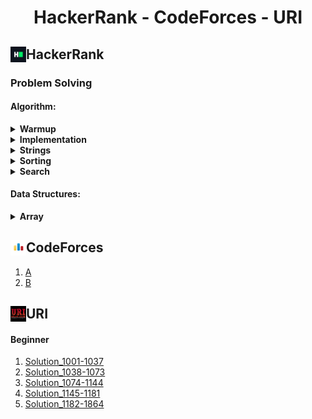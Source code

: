 <h1 align="center">HackerRank - CodeForces - URI</h1>

<h2>HackerRank <img align= "left" src="./img/HackerRank_Icon-1000px.png" height = "25px" width = "25px"></h2>

### Problem Solving
<!-- * Warmup -->
#### Algorithm:
<details>
    <summary>
        <b>Warmup</b>
    </summary>
    <br>
    <div>
        <ol>
            <li>
                <a href = "https://github.com/fahimfaisaal/Hackerrank_and_CodeForces/tree/master/HackerRank/ProbolemSolving/Easy/01_Warmup/00_Solve_me_fast.c">Solve me first</a>
            </li>
            <li>
                <a href = "https://github.com/fahimfaisaal/Hackerrank_and_CodeForces/tree/master/HackerRank/ProbolemSolving/Easy/01_Warmup/01_Simple_Array_Sum.c">Simple Array Some</a>
            </li>
            <li>
                <a href = "https://github.com/fahimfaisaal/Hackerrank_and_CodeForces/tree/master/HackerRank/ProbolemSolving/Easy/01_Warmup/02_A_Very_Big_sum.c">A Very Big Sum</a>
            </li>
            <li>
                <a href = "https://github.com/fahimfaisaal/Hackerrank_and_CodeForces/tree/master/HackerRank/ProbolemSolving/Easy/01_Warmup/03_Compare_the_Triplets.c">Compare the triplets</a>
            </li>
            <li>
                <a href = "https://github.com/fahimfaisaal/Hackerrank_and_CodeForces/tree/master/HackerRank/ProbolemSolving/Easy/01_Warmup/04_Diagonal_Difference.c">Diagonal Deference</a>
            </li>
            <li>
                <a href = "https://github.com/fahimfaisaal/Hackerrank_and_CodeForces/tree/master/HackerRank/ProbolemSolving/Easy/01_Warmup/05_Plus_Minus.c">Plus Minus</a>
            </li>
            <li>
                <a href = "https://github.com/fahimfaisaal/Hackerrank_and_CodeForces/tree/master/HackerRank/ProbolemSolving/Easy/01_Warmup/06_Staircase.c">Staircase</a>
            </li>
            <li>
                <a href = "https://github.com/fahimfaisaal/Hackerrank_and_CodeForces/tree/master/HackerRank/ProbolemSolving/Easy/01_Warmup/07_Mini_Max_Sum.c">Mini max sum</a>
            </li>
            <li>
                <a href = "https://github.com/fahimfaisaal/Hackerrank_and_CodeForces/tree/master/HackerRank/ProbolemSolving/Easy/01_Warmup/08_Birthday_Cake_Candels.c">Birthday cake candels</a>
            </li>
            <li>
                <a href = "https://github.com/fahimfaisaal/Hackerrank_and_CodeForces/tree/master/HackerRank/ProbolemSolving/Easy/01_Warmup/09_Time_Conversion.js">Time conversion (javaScript)</a>
            </li>
        </ol>
    </div>
</details>
<!-- * Implementation -->
<details>
    <summary>
        <b>Implementation</b>
    </summary>
        <h2 align="center"><i>Easy</i></h2>
        <ol>
            <li>
                <a href="https://github.com/fahimfaisaal/Hackerrank_and_CodeForces/blob/master/HackerRank/ProbolemSolving/Easy/02_implementation/01_Number_Lines_Jump.c">Number lines jump<a>
            </li>
            <li>
                <a href="https://github.com/fahimfaisaal/Hackerrank_and_CodeForces/blob/master/HackerRank/ProbolemSolving/Easy/02_implementation/02_Equalize_the_Array.c">Equalize the array<a>
            </li>
            <li>
                <a href="https://github.com/fahimfaisaal/Hackerrank_and_CodeForces/blob/master/HackerRank/ProbolemSolving/Easy/02_implementation/03_Grading_Students.c">Grading students<a>
            </li>
            <li>
                <a href="https://github.com/fahimfaisaal/Hackerrank_and_CodeForces/blob/master/HackerRank/ProbolemSolving/Easy/02_implementation/04_Breaking_the_Records.c">Breaking the records<a>
            </li>
                <li>
                <a href="https://github.com/fahimfaisaal/Hackerrank_and_CodeForces/blob/master/HackerRank/ProbolemSolving/Easy/02_implementation/05_Divisible_Sum_Pairs.c">Divisible sum pairs<a>
            </li>
            <li>
                <a href="https://github.com/fahimfaisaal/Hackerrank_and_CodeForces/blob/master/HackerRank/ProbolemSolving/Easy/02_implementation/06_Migratory_Birds.js">Migratory birds (javaScript)<a>
            </li>
            <li>
                <a href="https://github.com/fahimfaisaal/Hackerrank_and_CodeForces/blob/master/HackerRank/ProbolemSolving/Easy/02_implementation/07_Bill_Division.c">Bill division<a>
            </li>
            <li>
                <a href="https://github.com/fahimfaisaal/Hackerrank_and_CodeForces/blob/master/HackerRank/ProbolemSolving/Easy/02_implementation/08_Sales_By_Match.js">Sales by match (javaScript)<a>
            </li>
            <li>
                <a href="https://github.com/fahimfaisaal/Hackerrank_and_CodeForces/blob/master/HackerRank/ProbolemSolving/Easy/02_implementation/09_Drawing_Books.c">Drawing books<a>
            </li>
            <li>
                <a href="https://github.com/fahimfaisaal/Hackerrank_and_CodeForces/blob/master/HackerRank/ProbolemSolving/Easy/02_implementation/10_Subarray_Division.c">Subarray divison<a>
            </li>
            <li>
                <a href="https://github.com/fahimfaisaal/Hackerrank_and_CodeForces/blob/master/HackerRank/ProbolemSolving/Easy/02_implementation/11_Designer_PDF_Viewer.c">Designer PDF viewer<a>
            </li>
            <li>
                <a href="https://github.com/fahimfaisaal/Hackerrank_and_CodeForces/blob/master/HackerRank/ProbolemSolving/Easy/02_implementation/11_Designer_PDF_Viewer.js">Designer PDF viewer (javaScript)<a>
            </li>
            <li>
                <a href="https://github.com/fahimfaisaal/Hackerrank_and_CodeForces/blob/master/HackerRank/ProbolemSolving/Easy/02_implementation/12_Utopain_tree.c">Utopain tree<a>
            </li>
            <li>
                <a href="https://github.com/fahimfaisaal/Hackerrank_and_CodeForces/blob/master/HackerRank/ProbolemSolving/Easy/02_implementation/13_Electronics_Shop.c">Electronic shop<a>
            </li>
            <li>
                <a href="https://github.com/fahimfaisaal/Hackerrank_and_CodeForces/blob/master/HackerRank/ProbolemSolving/Easy/02_implementation/14_Find_Digit.c">Find Digit<a>
            </li>
            <li>
                <a href="https://github.com/fahimfaisaal/Hackerrank_and_CodeForces/blob/master/HackerRank/ProbolemSolving/Easy/02_implementation/15_Library_Fine.c">Library Fine<a>
            </li>
            <li>
                <a href="https://github.com/fahimfaisaal/Hackerrank_and_CodeForces/blob/master/HackerRank/ProbolemSolving/Easy/02_implementation/16_Day_Of_The_Programmer.c">Day of the programmer<a>
            </li>
            <li>
                <a href="https://github.com/fahimfaisaal/Hackerrank_and_CodeForces/blob/master/HackerRank/ProbolemSolving/Easy/02_implementation/17_Jumping_on_the_Clouds.c">Jumping on the clouds<a>
            </li>
            <li>
                <a href="https://github.com/fahimfaisaal/Hackerrank_and_CodeForces/blob/master/HackerRank/ProbolemSolving/Easy/02_implementation/18_The_Hurdle_Race.c">The hurdle race<a>
            </li>
            <li>
                <a href="https://github.com/fahimfaisaal/Hackerrank_and_CodeForces/blob/master/HackerRank/ProbolemSolving/Easy/02_implementation/19_Beautiful_Days_at_the_Movies.c">Beautiful days at the movies<a>
            </li>
            <li>
                <a href="https://github.com/fahimfaisaal/Hackerrank_and_CodeForces/blob/master/HackerRank/ProbolemSolving/Easy/02_implementation/20_Cats_and_a_Mouse.c">Cats and a mouse<a>
            <li>
                <a href="https://github.com/fahimfaisaal/Hackerrank_and_CodeForces/blob/master/HackerRank/ProbolemSolving/Easy/02_implementation/21_Halloween_Sale.c">Halloween sale<a>
            </li>
            <li>
                <a href="https://github.com/fahimfaisaal/Hackerrank_and_CodeForces/blob/master/HackerRank/ProbolemSolving/Easy/02_implementation/22_Minimum_Distances.c">Minimum distances<a>
            </li>
            <li>
                <a href="https://github.com/fahimfaisaal/Hackerrank_and_CodeForces/blob/master/HackerRank/ProbolemSolving/Easy/02_implementation/23_Modified_Kaprekar_Numbers.c">Modified kaprekar numbers<a>
            </li>
            <li>
                <a href="https://github.com/fahimfaisaal/Hackerrank_and_CodeForces/blob/master/HackerRank/ProbolemSolving/Easy/02_implementation/24_Sherlock_and_Squares.c">Sherlock and squares<a>
            </li>
            <li>
                <a href="https://github.com/fahimfaisaal/Hackerrank_and_CodeForces/blob/master/HackerRank/ProbolemSolving/Easy/02_implementation/25_Angry_Professor.c">Angry Professor<a>
            </li>
            <li>
                <a href="https://github.com/fahimfaisaal/Hackerrank_and_CodeForces/blob/master/HackerRank/ProbolemSolving/Easy/02_implementation/26_Beautiful_Triplets.c">Beautiful triplets<a>
            </li>
            <li>
                <a href="https://github.com/fahimfaisaal/Hackerrank_and_CodeForces/blob/master/HackerRank/ProbolemSolving/Easy/02_implementation/27_Counting_Vallyes.c">Counting vallyes<a>
            </li>
            <li>
                <a href="https://github.com/fahimfaisaal/Hackerrank_and_CodeForces/blob/master/HackerRank/ProbolemSolving/Easy/02_implementation/28_Cut_The_Sticks.c">Cut the sticks<a>
            </li>
            <li>
                <a href="https://github.com/fahimfaisaal/Hackerrank_and_CodeForces/blob/master/HackerRank/ProbolemSolving/Easy/02_implementation/29_Repeated_String.c">Repeated string<a>
            </li>
            <li>
                <a href="https://github.com/fahimfaisaal/Hackerrank_and_CodeForces/blob/master/HackerRank/ProbolemSolving/Easy/02_implementation/30_Apple_and_Orange.c">Apple and orange<a>
            </li>
            <li>
                <a href="https://github.com/fahimfaisaal/Hackerrank_and_CodeForces/blob/master/HackerRank/ProbolemSolving/Easy/02_implementation/31_Viral_Advertising.c">Viral advertising<a>
            </li>
            <li>
                <a href="https://github.com/fahimfaisaal/Hackerrank_and_CodeForces/blob/master/HackerRank/ProbolemSolving/Easy/02_implementation/32_Circular_Array_Rotation.c">Circular array rotation<a>
            </li>
            <li>
                <a href="https://github.com/fahimfaisaal/Hackerrank_and_CodeForces/blob/master/HackerRank/ProbolemSolving/Easy/02_implementation/33_Save_the_Prisoner.c">Save the prisoner<a>
            </li>
            <li>
                <a href="https://github.com/fahimfaisaal/Hackerrank_and_CodeForces/blob/master/HackerRank/ProbolemSolving/Easy/02_implementation/34_Fair_Rations.c">Fair rations<a>
            </li>
            <li>
                <a href="https://github.com/fahimfaisaal/Hackerrank_and_CodeForces/blob/master/HackerRank/ProbolemSolving/Easy/02_implementation/35_Sequence_Equation.c">Sequence equation<a>
            </li>
            <li>
                <a href="https://github.com/fahimfaisaal/Hackerrank_and_CodeForces/blob/master/HackerRank/ProbolemSolving/Easy/02_implementation/36_Happy_LadyBugs.js">Happy ladybugs (javaScript)<a>
            </li>
            <li>
                <a href="https://github.com/fahimfaisaal/Hackerrank_and_CodeForces/blob/master/HackerRank/ProbolemSolving/Easy/02_implementation/37_Service_Lane.c">Service lane<a>
            </li>
            <li>
                <a href="https://github.com/fahimfaisaal/Hackerrank_and_CodeForces/blob/master/HackerRank/ProbolemSolving/Easy/02_implementation/38_ACM_ICPC_Team.js">ACM ICPC Team (javaScript)<a>
            </li>
            <li>
                <a href="https://github.com/fahimfaisaal/Hackerrank_and_CodeForces/blob/master/HackerRank/ProbolemSolving/Easy/02_implementation/39_Lisa's_Workbook.c">Lisa's workbook<a>
            </li>
            <li>
                <a href="https://github.com/fahimfaisaal/Hackerrank_and_CodeForces/blob/master/HackerRank/ProbolemSolving/Easy/02_implementation/40_Between_Two_Sets.js">Between two sets<a>
            </li>
            <li>
                <a href="https://github.com/fahimfaisaal/Hackerrank_and_CodeForces/blob/master/HackerRank/ProbolemSolving/Easy/02_implementation/41_Picking_Numbers.c">Picking numbers<a>
            </li>
            <li>
                <a href="https://github.com/fahimfaisaal/Hackerrank_and_CodeForces/blob/master/HackerRank/ProbolemSolving/Easy/02_implementation/42_Chocolate_Feast.c">Chocolate feast<a>
            </li>
            <li>
                <a href="https://github.com/fahimfaisaal/Hackerrank_and_CodeForces/blob/master/HackerRank/ProbolemSolving/Easy/02_implementation/43_Taum_and_B'day.js">Taum and B'day<a>
            </li>
            <li>
                <a href="https://github.com/fahimfaisaal/Hackerrank_and_CodeForces/blob/master/HackerRank/ProbolemSolving/Easy/02_implementation/44_Cavity_Map.c">Cavity map<a>
            </li>
            <li>
                <a href="https://github.com/fahimfaisaal/Hackerrank_and_CodeForces/blob/master/HackerRank/ProbolemSolving/Easy/02_implementation/45_Jumping_on_the_clouds:Revisited.c">Jumping on the clouds:Revisited<a>
            </li>
            <li>
                <a href="https://github.com/fahimfaisaal/Hackerrank_and_CodeForces/blob/master/HackerRank/ProbolemSolving/Easy/02_implementation/46_Manasa_and_Stones.js">Manasa and stones (javaScript)<a>
            </li>
            <li>
                <a href="https://github.com/fahimfaisaal/Hackerrank_and_CodeForces/blob/master/HackerRank/ProbolemSolving/Easy/02_implementation/47_Append_and_Delete.c">Append and delete<a>
            </li>
        </ol>
        <h2 align="center"><i>Medium</i></h2>
            <ol>
                <li>
                    <a href="https://github.com/fahimfaisaal/Hackerrank_CodeForces_URI/blob/master/HackerRank/ProbolemSolving/Medium/02_Extra_Long_Factorials.js">Extra long factorial (javaScript)</a>
                </li>
                <li>
                    <a href="https://github.com/fahimfaisaal/Hackerrank_CodeForces_URI/blob/master/HackerRank/ProbolemSolving/Medium/03_The_Grid_Search.js">The grid search  (javaScript)</a>
                </li>
                <li>
                    <a href="https://github.com/fahimfaisaal/Hackerrank_CodeForces_URI/blob/master/HackerRank/ProbolemSolving/Medium/04_The_Time_in_Words.js">The time in words (javaScript)</a>
                </li>
                <li>
                    <a href="https://github.com/fahimfaisaal/Hackerrank_CodeForces_URI/blob/master/HackerRank/ProbolemSolving/Medium/05_Sherlock_and_the_Valid_String.js">Sherlock and the valid string (javaScript)</a>
                </li>
                <li>
                    <a href="https://github.com/fahimfaisaal/Hackerrank_CodeForces_URI/blob/master/HackerRank/ProbolemSolving/Medium/06_Encryption.js">Encryption (javaScript)</a>
                </li>
                <li>
                    <a href="https://github.com/fahimfaisaal/Hackerrank_CodeForces_URI/blob/master/HackerRank/ProbolemSolving/Medium/07_The_Full_Counting_Sort.js">The full counting sort (javaScript)</a>
                </li>
            </ol>            
        <h2 align="center"><s><i>Hard</i></s></h2>
</details>
<!-- * Strings -->
<details>
    <summary>
            <b>Strings</b>
    </summary>
    <h2 align="center"><i>Easy</i></h2>
    <ol>
        <li>
            <a href="https://github.com/fahimfaisaal/Hackerrank_CodeForces_URI/blob/master/HackerRank/ProbolemSolving/Easy/03_Strings/01_Caesar_Cipher.c">Caesar cipher</a>
        </li>
        <li>
            <a href="https://github.com/fahimfaisaal/Hackerrank_CodeForces_URI/blob/master/HackerRank/ProbolemSolving/Easy/03_Strings/02_Pangrams.c">Pangrams</a>
        </li>
        <li>
            <a href="https://github.com/fahimfaisaal/Hackerrank_CodeForces_URI/blob/master/HackerRank/ProbolemSolving/Easy/03_Strings/03_Hacker_rank_in_a_string.c">Hackerrank in a string</a>
        </li>
        <li>
            <a href="https://github.com/fahimfaisaal/Hackerrank_CodeForces_URI/blob/master/HackerRank/ProbolemSolving/Easy/03_Strings/04_camelCase.c">camelCase</a>
        </li>
        <li>
            <a href="https://github.com/fahimfaisaal/Hackerrank_CodeForces_URI/blob/master/HackerRank/ProbolemSolving/Easy/03_Strings/05_Strong_Password.c">Strong password</a>
        </li>
        <li>
            <a href="https://github.com/fahimfaisaal/Hackerrank_CodeForces_URI/blob/master/HackerRank/ProbolemSolving/Easy/03_Strings/06_Funny_String.c">Funny string</a>
        </li>
        <li>
            <a href="https://github.com/fahimfaisaal/Hackerrank_CodeForces_URI/blob/master/HackerRank/ProbolemSolving/Easy/03_Strings/07_Gemstones.c">Gemstones</a>
        </li>
        <li>
            <a href="https://github.com/fahimfaisaal/Hackerrank_CodeForces_URI/blob/master/HackerRank/ProbolemSolving/Easy/03_Strings/08_Alternating_Characters.c">Alternating characters</a>
        </li>
        <li>
            <a href="https://github.com/fahimfaisaal/Hackerrank_CodeForces_URI/blob/master/HackerRank/ProbolemSolving/Easy/03_Strings/09_Two_Strings.js">Two string (javaScript)</a>
        </li>
        <li>
            <a href="https://github.com/fahimfaisaal/Hackerrank_CodeForces_URI/blob/master/HackerRank/ProbolemSolving/Easy/03_Strings/10_Anagram.c">Anagram</a>
        </li>
        <li>
            <a href="https://github.com/fahimfaisaal/Hackerrank_CodeForces_URI/blob/master/HackerRank/ProbolemSolving/Easy/03_Strings/11_Making_Anagrams.c">Making anagrams</a>
        </li>
        <li>
            <a href="https://github.com/fahimfaisaal/Hackerrank_CodeForces_URI/blob/master/HackerRank/ProbolemSolving/Easy/03_Strings/12_Mars_Exploration.c">Mars exploration</a>
        </li>
        <li>
            <a href="https://github.com/fahimfaisaal/Hackerrank_CodeForces_URI/blob/master/HackerRank/ProbolemSolving/Easy/03_Strings/13_String_Constructor.js">String constructor (javaScript)</a>
        </li>
        <li>
            <a href="https://github.com/fahimfaisaal/Hackerrank_CodeForces_URI/blob/master/HackerRank/ProbolemSolving/Easy/03_Strings/14_Super_Reduce_String.js">Super reduce string (javaScript)</a>
        </li>
        <li>
            <a href="https://github.com/fahimfaisaal/Hackerrank_CodeForces_URI/blob/master/HackerRank/ProbolemSolving/Easy/03_Strings/15_Weighted_Uniform_String.js">Weighted uniform strings (javaScript)</a>
        </li>
        <li>
            <a href="https://github.com/fahimfaisaal/Hackerrank_CodeForces_URI/blob/master/HackerRank/ProbolemSolving/Easy/03_Strings/16_The_Love-Letter_Mystery.c">The love letter mystery</a>
        </li>
        <li>
            <a href="https://github.com/fahimfaisaal/Hackerrank_CodeForces_URI/blob/master/HackerRank/ProbolemSolving/Easy/03_Strings/17_Palindrome_Index.js">Palindrome index (javaScript)</a>
        </li>
        <li>
            <a href="https://github.com/fahimfaisaal/Hackerrank_CodeForces_URI/blob/master/HackerRank/ProbolemSolving/Easy/03_Strings/18_Beautiful_Binary_String.c">Beautiful binary string</a>
        </li>
        <li>
            <a href="https://github.com/fahimfaisaal/Hackerrank_CodeForces_URI/blob/master/HackerRank/ProbolemSolving/Easy/03_Strings/19_Two_Charecters.c">Two characters</a>
        </li>
        <li>
            <a href="https://github.com/fahimfaisaal/Hackerrank_CodeForces_URI/blob/master/HackerRank/ProbolemSolving/Easy/03_Strings/20_Game_of_Thrones-I.c">Game of Thrones I</a>
        </li>
    </ol>            
    <h2 align="center"><s><i>Medium</i></s></h2>
    <h2 align="center"><s><i>Hard</i></s></h2>
</details>
<details>
    <summary>
        <b>Sorting</b>
    </summary>
    <h2 align="center"><i>Easy</i></h2> 
    <ol>
        <li>
            <a href="https://github.com/fahimfaisaal/Hackerrank_CodeForces_URI/blob/master/HackerRank/ProbolemSolving/Easy/04_Sorting/01_Closest_Number.c">Closest number</a>
        </li>
        <li>
            <a href="https://github.com/fahimfaisaal/Hackerrank_CodeForces_URI/blob/master/HackerRank/ProbolemSolving/Easy/04_Sorting/02_Find_the_Median.c">Find the median</a>
        </li>
        <li>
            <a href="https://github.com/fahimfaisaal/Hackerrank_CodeForces_URI/blob/master/HackerRank/ProbolemSolving/Easy/04_Sorting/03_Intro_The_Tutorial_Challenge.c">Intro the tutorial challenge</a>
        </li>
        <li>
            <a href="https://github.com/fahimfaisaal/Hackerrank_CodeForces_URI/blob/master/HackerRank/ProbolemSolving/Easy/04_Sorting/04_Insertion_Sort_Part-1.c">Insertion sort part-1</a>
        </li>
        <li>
            <a href="https://github.com/fahimfaisaal/Hackerrank_CodeForces_URI/blob/master/HackerRank/ProbolemSolving/Easy/04_Sorting/05_Insertion_Sort_Part-2.c">Insertion sort part-2</a>
        </li>
        <li>
            <a href="https://github.com/fahimfaisaal/Hackerrank_CodeForces_URI/blob/master/HackerRank/ProbolemSolving/Easy/04_Sorting/06_Correctness_and_the_Loop_invariant.c">Correctness and the loop invariant</a>
        </li>
        <li>
            <a href="https://github.com/fahimfaisaal/Hackerrank_CodeForces_URI/blob/master/HackerRank/ProbolemSolving/Easy/04_Sorting/07_Running_time_of_Algorithms.c">Running time of algorithms</a>
        </li>
        <li>
            <a href="https://github.com/fahimfaisaal/Hackerrank_CodeForces_URI/blob/master/HackerRank/ProbolemSolving/Easy/04_Sorting/08_Counting_Sort-1.c">Counting sort 1</a>
        </li>
        <li>
            <a href="https://github.com/fahimfaisaal/Hackerrank_CodeForces_URI/blob/master/HackerRank/ProbolemSolving/Easy/04_Sorting/09_Counting_Sort-2.c">Counting sort 2</a>
        </li>
    </ol>     
    <h2 align="center"><s><i>Medium</i></s></h2>
    <h2 align="center"><s><i>Hard</i></s></h2>
</details>
<details>
    <summary>
            <b>Search</b>
    </summary>
    <h2 align="center"><i>Easy</i></h2> 
    <ol>
        <li>
            <a href= "https://github.com/fahimfaisaal/Hackerrank_CodeForces_URI/blob/master/HackerRank/ProbolemSolving/Easy/05_Search/01_Missing_Numbers.c">Missing numbers</a>
        </li>
        <li>
            <a href= "https://github.com/fahimfaisaal/Hackerrank_CodeForces_URI/blob/master/HackerRank/ProbolemSolving/Easy/05_Search/02_Ice_Cream_parlor.c">Ice cream parlor</a>
        </li>
    </ol>
    <h2 align="center"><s><i>Medium</i></s></h2>
    <h2 align="center"><s><i>Hard</i></s></h2>
</details>

#### Data Structures:
<details>
    <summary>
            <b>Array</b>
    </summary>
    <h2 align="center"><i>Easy</i></h2> 
    <ol>
        <li>
            <a href= "https://github.com/fahimfaisaal/Hackerrank_CodeForces_URI/blob/master/HackerRank/ProbolemSolving/Data%20Structures/Easy/01_Array-DS.c">Array DS</a>
        </li>
        <li>
            <a href= "https://github.com/fahimfaisaal/Hackerrank_CodeForces_URI/blob/master/HackerRank/ProbolemSolving/Data%20Structures/Easy/02_2D_Array-DS.c">2D Array - DS</a>
        </li>
        <li>
            <a href= "https://github.com/fahimfaisaal/Hackerrank_CodeForces_URI/blob/master/HackerRank/ProbolemSolving/Data%20Structures/Easy/03_Left_Rotation.c">Left Rotation</a>
        </li>
    </ol>
    <h2 align="center"><s><i>Medium</i></s></h2>
    <h2 align="center"><s><i>Hard</i></s></h2>
</details>

<h2>CodeForces <img align= "left" src="./img/codeforces.png" height = "25px" width = "25px"></h2>

1. [A](https://github.com/fahimfaisaal/Hackerrank_CodeForces_URI/tree/master/CodeForces/C/A)
2. [B](https://github.com/fahimfaisaal/Hackerrank_CodeForces_URI/tree/master/CodeForces/C/B)

<h2>URI <img align= "left" src="./img/URI.jpg" height = "25px" width = "25px"></h2>

#### Beginner
1. [Solution_1001-1037](https://github.com/fahimfaisaal/Hackerrank_CodeForces_URI/blob/master/URI/Beginner/Solution_1001-1037/sloution.c)
2. [Solution_1038-1073](https://github.com/fahimfaisaal/Hackerrank_CodeForces_URI/blob/master/URI/Beginner/Solution_1038-1073/solution.c)
3. [Solution_1074-1144](https://github.com/fahimfaisaal/Hackerrank_CodeForces_URI/blob/master/URI/Beginner/Solution_1074-1144/solution.c)
4. [Solution_1145-1181](https://github.com/fahimfaisaal/Hackerrank_CodeForces_URI/blob/master/URI/Beginner/Solution_1145-1181/solution.c)
5. [Solution_1182-1864](https://github.com/fahimfaisaal/Hackerrank_CodeForces_URI/blob/master/URI/Beginner/Solution_1182-1864/solution.c)